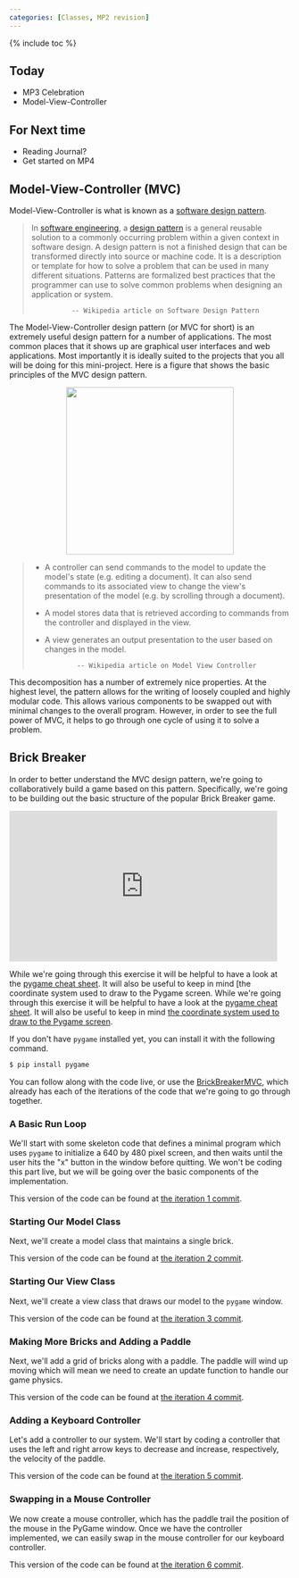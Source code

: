 ```yaml
---
categories: [Classes, MP2 revision]
---
```


{% include toc %}

## Today

* MP3 Celebration
* Model-View-Controller

## For Next time
* Reading Journal?
* Get started on MP4

## Model-View-Controller (MVC)
Model-View-Controller is what is known as a [software design pattern](https://en.wikipedia.org/wiki/Software_design_pattern).

> In [software engineering](https://en.wikipedia.org/wiki/Software_engineering), a [design pattern](https://en.wikipedia.org/wiki/Design_pattern) is a general reusable solution to a commonly occurring problem within a given context in software design. A design pattern is not a finished design that can be transformed directly into source or machine code. It is a description or template for how to solve a problem that can be used in many different situations. Patterns are formalized best practices that the programmer can use to solve common problems when designing an application or system.
>
>               -- Wikipedia article on Software Design Pattern

The Model-View-Controller design pattern (or MVC for short) is an extremely useful design pattern for a number of applications.  The most common places that it shows up are graphical user interfaces and web applications.  Most importantly it is ideally suited to the projects that you all will be doing for this mini-project.  Here is a figure that shows the basic principles of the MVC design pattern.

<p align="center">
<img src="https://upload.wikimedia.org/wikipedia/commons/thumb/a/a0/MVC-Process.svg/500px-MVC-Process.svg.png" width="300"/></p>

> * A controller can send commands to the model to update the model's state (e.g. editing a document). It can also send commands to its associated view to change the view's presentation of the model (e.g. by scrolling through a document).
> * A model stores data that is retrieved according to commands from the controller and displayed in the view.
> * A view generates an output presentation to the user based on changes in the model.
>
>               -- Wikipedia article on Model View Controller

This decomposition has a number of extremely nice properties.  At the highest level, the pattern allows for the writing of loosely coupled and highly modular code.  This allows various components to be swapped out with minimal changes to the overall program.  However, in order to see the full power of MVC, it helps to go through one cycle of using it to solve a problem.

## Brick Breaker

In order to better understand the MVC design pattern, we're going to collaboratively build a game based on this pattern.  Specifically, we're going to be building out the basic structure of the popular Brick Breaker game.

<div class="sites-embed-align-center-wrapping-off"><div class="sites-embed-border-off sites-embed" style="width:480px;"><div class="sites-embed-content sites-embed-type-youtube"><iframe title="YouTube video player" class="youtube-player" type="text/html" src="https://www.youtube.com/embed/JRAPnuwnpRs?rel=0&amp;wmode=opaque" frameborder="0" allowFullScreen="true" width="480" height="270"></iframe></div></div></div>

While we're going through this exercise it will be helpful to have a look at the [pygame cheat sheet](http://inventwithpython.com/blogstatic/pygamecheatsheet.png?27f655).  It will also be useful to keep in mind [the coordinate system used to draw to the Pygame screen.
While we're going through this exercise it will be helpful to have a look at the [pygame cheat sheet](http://inventwithpython.com/blogstatic/pygamecheatsheet.png?27f655).  It will also be useful to keep in mind [the coordinate system used to draw to the Pygame screen](https://www.pygame.org/docs/ref/display.html).

If you don't have `pygame` installed yet, you can install it with the following command.

```bash
$ pip install pygame
```

You can follow along with the code live, or use the [BrickBreakerMVC](https://github.com/sd18spring/BrickBreakerMVC), which already has each of the iterations of the code that we're going to go through together.

### A Basic Run Loop

We'll start with some skeleton code that defines a minimal program which uses `pygame` to initialize a 640 by 480 pixel screen, and then waits until the user hits the "x" button in the window before quitting.  We won't be coding this part live, but we will be going over the basic components of the implementation.

This version of the code can be found at [the iteration 1 commit](https://github.com/sd18spring/BrickBreakerMVC/commit/a8a7a2f9f2e76d1dd24243f574b129bbf2b22f18#diff-4903085fab579727a90043d920d039f9).

### Starting Our Model Class

Next, we'll create a model class that maintains a single brick.

This version of the code can be found at [the iteration 2 commit](https://github.com/sd18spring/BrickBreakerMVC/commit/247ba70d5be5c1da2351fe34efe58db1c72cc6b3#diff-4903085fab579727a90043d920d039f9).

### Starting Our View Class

Next, we'll create a view class that draws our model to the `pygame` window.

This version of the code can be found at [the iteration 3 commit](https://github.com/sd18spring/BrickBreakerMVC/commit/068b5d9853b5bdf07ebb9f13675b79e52bb3e677#diff-4903085fab579727a90043d920d039f9).

### Making More Bricks and Adding a Paddle

Next, we'll add a grid of bricks along with a paddle.  The paddle will wind up moving which will mean we need to create an update function to handle our game physics.

This version of the code can be found at [the iteration 4 commit](https://github.com/sd18spring/BrickBreakerMVC/commit/8a2f4ee7567de1c85fc480f8045a295bfc721fed#diff-4903085fab579727a90043d920d039f9).

### Adding a Keyboard Controller

Let's add a controller to our system.  We'll start by coding a controller that uses the left and right arrow keys to decrease and increase, respectively, the velocity of the paddle.

This version of the code can be found at [the iteration 5 commit](https://github.com/sd18spring/BrickBreakerMVC/commit/49e91bc6ec111f64847ee72e80b1d82264446b70#diff-4903085fab579727a90043d920d039f9).

### Swapping in a Mouse Controller

We now create a mouse controller, which has the paddle trail the position of the mouse in the PyGame window.  Once we have the controller implemented, we can easily  swap in the mouse controller for our keyboard controller.

This version of the code can be found at [the iteration 6 commit](https://github.com/sd18spring/BrickBreakerMVC/commit/eae4f57b43d34c4fe7bb71bd995d4e752d0694cc#diff-4903085fab579727a90043d920d039f9).
